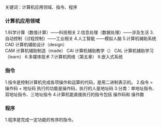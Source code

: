 关键词：计算机应用领域、指令、程序

<h3>计算机应用领域</h3>

1.科学计算（数值计算）——科技相关
2.信息处理（数据处理）——涉及生活
3.自动控制（过程控制）——工业相关
4.人工智能           ——模拟人脑
5.计算机辅助系统
	CAD  计算机辅助设计（design）			
	CAM  计算机辅助制造（made）
	CAI  计算机辅助教学（）
	CAL  计算机辅助学习（learn）
6.多媒体技术
7.计算机网络（第五章）
8.嵌入式系统

<h3>指令</h3>

1.指令是控制计算机完成各项操作和运算的代码，是用二进制表示的。
2.指令 = 操作码 + 地址码
	执行的功能是操作码，执行的人是地址码
3.分类：单地址指令、双地址指令、三地址指令
4.计算机能直接执行的指令包括 操作码和 操作数

<h3>程序</h3>

1.程序是完成一定功能的有序的指令。
